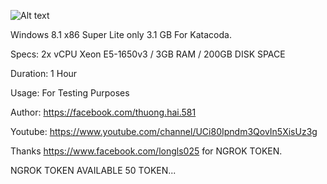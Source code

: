 ![Alt text](https://i.ibb.co/pvWPjHD/Capture.png "Screenshot")

Windows 8.1 x86 Super Lite only 3.1 GB For Katacoda.

Specs: 2x vCPU Xeon E5-1650v3 / 3GB RAM / 200GB DISK SPACE

Duration: 1 Hour

Usage: For Testing Purposes

Author: https://facebook.com/thuong.hai.581

Youtube: https://www.youtube.com/channel/UCi80Ipndm3QovIn5XisUz3g

Thanks https://www.facebook.com/longls025 for NGROK TOKEN.

NGROK TOKEN AVAILABLE 50 TOKEN...




